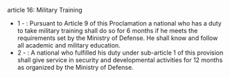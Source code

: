 article 16: Military Training

<ul>
			<li>1 - : Pursuant to Article 9 of this Proclamation a national who has a duty to take military training shall do so for 6 months if he meets the requirements set by the Ministry of Defense. He shall know and follow all academic and military education.<ul>
			</ul></li>			<li>2 - : A national who fulfilled his duty under sub-article 1 of this provision shall give service in security and developmental activities for 12 months as organized by the Ministry of Defense.<ul>
			</ul></li></ul>